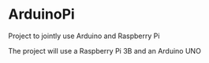 # ArduinoPi
Project to jointly use Arduino and Raspberry Pi

The project will use a Raspberry Pi 3B and an Arduino UNO
